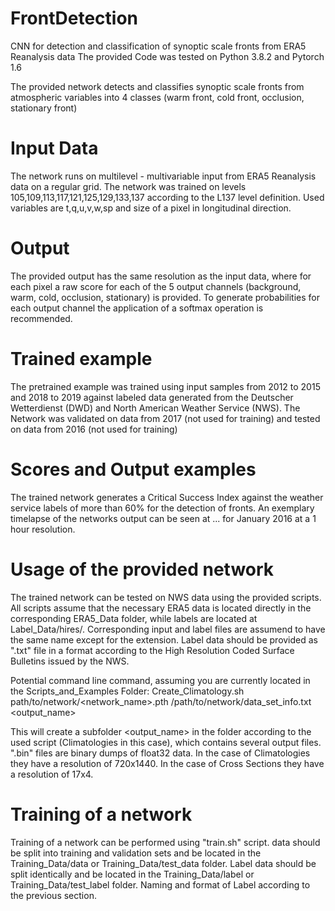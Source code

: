 # FrontDetection
CNN for detection and classification of synoptic scale fronts from ERA5 Reanalysis data
The provided Code was tested on Python 3.8.2 and Pytorch 1.6

The provided network detects and classifies synoptic scale fronts from atmospheric variables into 4 classes (warm front, cold front, occlusion, stationary front)

# Input Data
The network runs on multilevel - multivariable input from ERA5 Reanalysis data on a regular grid. 
The network was trained on levels 105,109,113,117,121,125,129,133,137 according to the L137 level definition.
Used variables are t,q,u,v,w,sp and size of a pixel in longitudinal direction.

# Output
The provided output has the same resolution as the input data, where for each pixel a raw score for each of the 5 output channels (background, warm, cold, occlusion, stationary) is provided. To generate probabilities for each output channel the application of a softmax operation is recommended.

# Trained example
The pretrained example was trained using input samples from 2012 to 2015 and 2018 to 2019 against labeled data generated from the Deutscher Wetterdienst (DWD) and North American Weather Service (NWS). The Network was validated on data from 2017 (not used for training) and tested on data from 2016 (not used for training)

# Scores and Output examples
The trained network generates a Critical Success Index against the weather service labels of more than 60\% for the detection of fronts. An exemplary timelapse of the networks output can be seen at ... for January 2016 at a 1 hour resolution. 

# Usage of the provided network
The trained network can be tested on NWS data using the provided scripts. All scripts assume that the necessary ERA5 data is located directly in the corresponding ERA5_Data folder, while labels are located at Label_Data/hires/. Corresponding input and label files are assumend to have the same name except for the extension. Label data should be provided as ".txt" file in a format according to the High Resolution Coded Surface Bulletins issued by the NWS. 

Potential command line command, assuming you are currently located in the Scripts_and_Examples Folder:
Create_Climatology.sh path/to/network/<network_name>.pth  /path/to/network/data_set_info.txt <output_name>

This will create a subfolder <output_name> in the folder according to the used script (Climatologies in this case), which contains several output files. ".bin" files are binary dumps of float32 data. In the case of Climatologies they have a resolution of 720x1440. In the case of Cross Sections they have a resolution of 17x4.  

# Training of a network
Training of a network can be performed using "train.sh" script.
data should be split into training and validation sets and be located in the Training_Data/data  or Training_Data/test_data folder. Label data should be split identically and be located in the Training_Data/label or Training_Data/test_label folder. Naming and format of Label according to the previous section.
